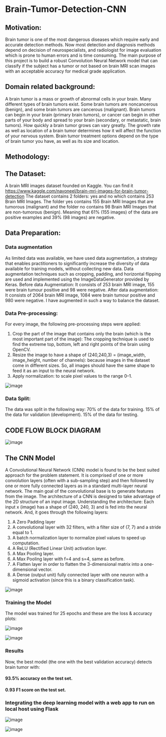 # Brain-Tumor-Detection-CNN

## Motivation:
Brain tumor is one of the most dangerous diseases which require early and accurate detection methods. Now most detection and diagnosis methods depend on decision of neurospecialists, and radiologist for image evaluation which is prone to human errors and is time consuming. The main purpose of this project is to build a robust Convolution Neural Network model that can classify if the subject has a tumor or not based on brain MRI scan images with an acceptable accuracy for medical grade application.

## Domain related background:
A brain tumor is a mass or growth of abnormal cells in your brain.
Many different types of brain tumors exist. Some brain tumors are noncancerous (benign), and some brain tumors are cancerous (malignant). Brain tumors can begin in your brain (primary brain tumors), or cancer can begin in other parts of your body and spread to your brain (secondary, or metastatic, brain tumors).
How quickly a brain tumor grows can vary greatly. The growth rate as well as location of a brain tumor determines how it will affect the function of your nervous system.
Brain tumor treatment options depend on the type of brain tumor you have, as well as its size and location.

## Methodology:
## The Dataset:
A brain MRI images dataset founded on Kaggle. You can find it https://www.kaggle.com/navoneel/brain-mri-images-for-brain-tumor-detection 
The dataset contains 2 folders: yes and no which contains 253 Brain MRI Images. The folder yes contains 155 Brain MRI Images that are tumorous (malignant) and the folder no contains 98 Brain MRI Images that are non-tumorous (benign).
Meaning that 61% (155 images) of the data are positive examples and 39% (98 images) are negative.

## Data Preparation:
### Data augmentation 
As limited data was available, we have used data augmentation, a strategy that enables practitioners to significantly increase the diversity of data available for training models, without collecting new data.
Data augmentation techniques such as cropping, padding, and horizontal flipping are used and implemented using the ImageDataGenerator provided by Keras.
Before data Augmentation:
It consists of 253 brain MRI image, 155 were brain tumour positive and 98 were negative.
After data augmentation:
It consists of 2064 brain MRI image, 1084 were brain tumour positive and 980 were negative.
I have augmented in such a way to balance the dataset.

### Data Pre-processing:
For every image, the following pre-processing steps were applied:
1.	Crop the part of the image that contains only the brain (which is the most important part of the image): The cropping technique is used to find the extreme top, bottom, left and right points of the brain using OpenCV.
2.	Resize the image to have a shape of (240,240,3)
= (image_width, image_height, number of channels): because images in the dataset come in different sizes. So, all images should have the same shape to feed it as an input to the neural network.
3.	Apply normalization: to scale pixel values to the range 0–1.


![image](https://user-images.githubusercontent.com/46301535/118350084-8360f200-b572-11eb-9762-9cb0a8a2dff9.png)

### Data Split:
The data was split in the following way:
70% of the data for training.
15% of the data for validation (development).
15% of the data for testing.

## CODE FLOW BLOCK DIAGRAM

![image](https://user-images.githubusercontent.com/46301535/118350117-adb2af80-b572-11eb-9517-38de61f0a15b.png)

## The CNN Model
A Convolutional Neural Network (CNN) model is found to be the best suited approach for the problem statement. It is comprised of one or more convolution layers (often with a sub-sampling step) and then followed by one or more fully connected layers as in a standard multi-layer neural network. The main goal of the convolutional base is to generate features from the image. The architecture of a CNN is designed to take advantage of the 2D structure of an input image.
Understanding the architecture:
Each input x (image) has a shape of (240, 240, 3) and is fed into the neural network. And, it goes through the following layers:
1.	A Zero Padding layer 
2.	A convolutional layer with 32 filters, with a filter size of (7, 7) and a stride equal to 1.
3.	A batch normalization layer to normalize pixel values to speed up computation.
4.	A ReLU (Rectified Linear Unit) activation layer.
5.	A Max Pooling layer.
6.	A Max Pooling layer with f=4 and s=4, same as before. 
7.	A Flatten layer in order to flatten the 3-dimensional matrix into a one-dimensional vector.
8.	A Dense (output unit) fully connected layer with one neuron with a sigmoid activation (since this is a binary classification task).

![image](https://user-images.githubusercontent.com/46301535/118350143-d470e600-b572-11eb-85d9-09083eed7d98.png)

### Training the Model
The model was trained for 25 epochs and these are the loss & accuracy plots:

![image](https://user-images.githubusercontent.com/46301535/118350156-e3579880-b572-11eb-9ae9-9e405de2d347.png)

![image](https://user-images.githubusercontent.com/46301535/118350163-e9e61000-b572-11eb-9985-486a6cda224f.png)

### Results
Now, the best model (the one with the best validation accuracy) detects brain tumor with:
#### 93.5% accuracy on the test set.
#### 0.93 F1 score on the test set.

### Integrating the deep learning model with a web app to run on local host using Flask
![image](https://user-images.githubusercontent.com/46301535/118350193-0124fd80-b573-11eb-8174-26247c852ea5.png)

![image](https://user-images.githubusercontent.com/46301535/118350200-05e9b180-b573-11eb-9682-2b9d1cd242b4.png)




